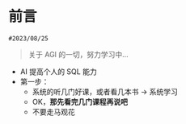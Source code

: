 
# 前言

`#2023/08/25`  

> 关于 AGI 的一切，努力学习中...




- AI 提高个人的 SQL 能力
- 第一步：
	- 系统的听几门好课，或者看几本书 → 系统学习
	- OK，**那先看完几门课程再说吧**
	- 不要走马观花

